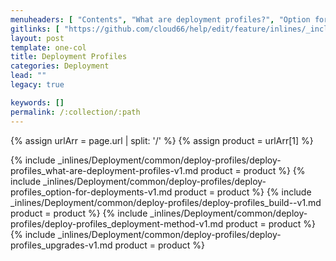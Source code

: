 ```yaml
---
menuheaders: [ "Contents", "What are deployment profiles?", "Option for deployments", "Build / Publish Services", "Deployment Method", "Upgrades" ]
gitlinks: [ "https://github.com/cloud66/help/edit/feature/inlines/_includes/_inlines/Deployment/common/deploy-profiles/deploy-profiles_contents-v1.md", "https://github.com/cloud66/help/edit/feature/inlines/_includes/_inlines/Deployment/common/deploy-profiles/deploy-profiles_what-are-deployment-profiles-v1.md", "https://github.com/cloud66/help/edit/feature/inlines/_includes/_inlines/Deployment/common/deploy-profiles/deploy-profiles_option-for-deployments-v1.md", "https://github.com/cloud66/help/edit/feature/inlines/_includes/_inlines/Deployment/common/deploy-profiles/deploy-profiles_build--v1.md", "https://github.com/cloud66/help/edit/feature/inlines/_includes/_inlines/Deployment/common/deploy-profiles/deploy-profiles_deployment-method-v1.md", "https://github.com/cloud66/help/edit/feature/inlines/_includes/_inlines/Deployment/common/deploy-profiles/deploy-profiles_upgrades-v1.md" ]
layout: post
template: one-col
title: Deployment Profiles
categories: Deployment
lead: ""
legacy: true

keywords: []
permalink: /:collection/:path
---
```


{% assign urlArr = page.url | split: '/' %}
{% assign product = urlArr[1] %}


<a name="2"></a>{% include _inlines/Deployment/common/deploy-profiles/deploy-profiles_what-are-deployment-profiles-v1.md  product = product %}
<a name="3"></a>{% include _inlines/Deployment/common/deploy-profiles/deploy-profiles_option-for-deployments-v1.md  product = product %}
<a name="4"></a>{% include _inlines/Deployment/common/deploy-profiles/deploy-profiles_build--v1.md  product = product %}
<a name="5"></a>{% include _inlines/Deployment/common/deploy-profiles/deploy-profiles_deployment-method-v1.md  product = product %}
<a name="6"></a>{% include _inlines/Deployment/common/deploy-profiles/deploy-profiles_upgrades-v1.md  product = product %}